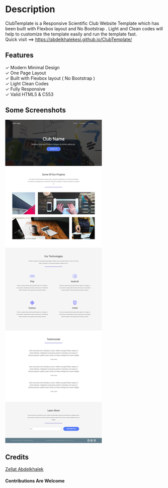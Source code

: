 # Description
ClubTemplate is a Responsive Scientific Club Website Template which has been built with Flexbox layout and No Bootstrap . Light and Clean codes will help to customize the template easily and run the template fast. <br>
Quick visit ==>  https://abdelkhalekesi.github.io/ClubTemplate/ 

## Features
✓ Modern Minimal Design <br>
✓ One Page Layout <br>
✓ Built with Flexbox layout ( No Bootstrap )  <br>
✓ Light Clean Codes <br>
✓ Fully Responsive <br>
✓ Valid HTML5 & C553 <br>

## Some Screenshots
![ClubTemplate Modern Minimal Design HTML5 & C553](/screencapture-abdelkhalekesi-github-io-ClubTemplate-2018-08-24-20_53_29.png)


## Credits
[Zellat Abdelkhalek](https://github.com/AbdelkhalekESI)

#### Contributions Are Welcome 

